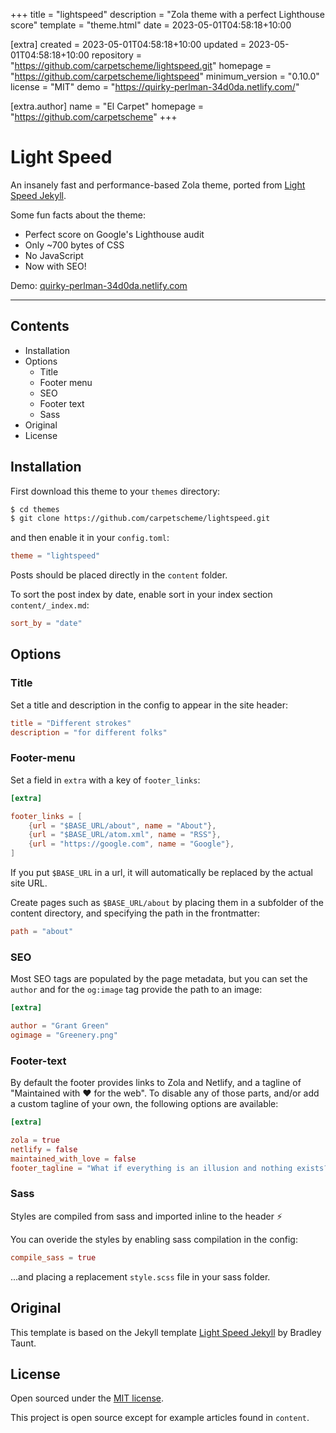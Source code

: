 
+++
title = "lightspeed"
description = "Zola theme with a perfect Lighthouse score"
template = "theme.html"
date = 2023-05-01T04:58:18+10:00

[extra]
created = 2023-05-01T04:58:18+10:00
updated = 2023-05-01T04:58:18+10:00
repository = "https://github.com/carpetscheme/lightspeed.git"
homepage = "https://github.com/carpetscheme/lightspeed"
minimum_version = "0.10.0"
license = "MIT"
demo = "https://quirky-perlman-34d0da.netlify.com/"

[extra.author]
name = "El Carpet"
homepage = "https://github.com/carpetscheme"
+++        

# Light Speed

An insanely fast and performance-based Zola theme, ported from [Light Speed Jekyll](https://github.com/bradleytaunt/lightspeed).

Some fun facts about the theme:

* Perfect score on Google's Lighthouse audit
* Only ~700 bytes of CSS
* No JavaScript
* Now with SEO!

Demo: [quirky-perlman-34d0da.netlify.com](https://quirky-perlman-34d0da.netlify.com)

-----

## Contents

- Installation
- Options
  - Title
  - Footer menu
  - SEO
  - Footer text
  - Sass
- Original
- License

## Installation
First download this theme to your `themes` directory:

```bash
$ cd themes
$ git clone https://github.com/carpetscheme/lightspeed.git
```
and then enable it in your `config.toml`:

```toml
theme = "lightspeed"
```

Posts should be placed directly in the `content` folder.

To sort the post index by date, enable sort in your index section `content/_index.md`:

```toml
sort_by = "date"
```

## Options

### Title
Set a title and description in the config to appear in the site header:

```toml
title = "Different strokes"
description = "for different folks"

```

### Footer-menu
Set a field in `extra` with a key of `footer_links`:

```toml
[extra]

footer_links = [
    {url = "$BASE_URL/about", name = "About"},
    {url = "$BASE_URL/atom.xml", name = "RSS"},
    {url = "https://google.com", name = "Google"},
]
```

If you put `$BASE_URL` in a url, it will automatically be replaced by the actual
site URL.

Create pages such as `$BASE_URL/about` by placing them in a subfolder of the content directory, and specifying the path in the frontmatter:

```toml
path = "about"
```

### SEO

Most SEO tags are populated by the page metadata, but you can set the `author` and for the `og:image` tag provide the path to an image:

```toml
[extra]

author = "Grant Green"
ogimage = "Greenery.png"
```

### Footer-text

By default the footer provides links to Zola and Netlify, and a tagline of "Maintained with :heart: for the web".
To disable any of those parts, and/or add a custom tagline of your own, the following options are available:

```toml
[extra]

zola = true
netlify = false
maintained_with_love = false
footer_tagline = "What if everything is an illusion and nothing exists? In that case, I definitely overpaid for my carpet."
```

### Sass

Styles are compiled from sass and imported inline to the header :zap:

You can overide the styles by enabling sass compilation in the config:

```toml
compile_sass = true
```

...and placing a replacement `style.scss` file in your sass folder.

## Original
This template is based on the Jekyll template [Light Speed Jekyll](https://github.com/bradleytaunt/lightspeed) by Bradley Taunt.

## License

Open sourced under the [MIT license](LICENSE.md).

This project is open source except for example articles found in `content`.


        
